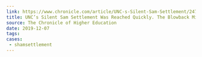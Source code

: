 ```yaml
---
link: https://www.chronicle.com/article/UNC-s-Silent-Sam-Settlement/247681
title: UNC’s Silent Sam Settlement Was Reached Quickly. The Blowback Might Last Longer.
source: The Chronicle of Higher Education
date: 2019-12-07
tags:
cases:
 - shamsettlement
---
```

